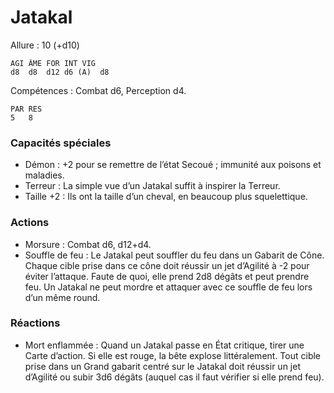 # Jatakal

Allure : 10 (+d10)

	AGI	ÂME	FOR	INT	VIG
	d8	d8	d12	d6 (A)	d8

Compétences : Combat d6, Perception d4.

	PAR	RES
	5	8

### Capacités spéciales
- Démon : +2 pour se remettre de l’état Secoué ; immunité aux poisons et maladies.
- Terreur : La simple vue d’un Jatakal suffit à inspirer la Terreur.
- Taille +2 : Ils ont la taille d’un cheval, en beaucoup plus squelettique.

### Actions
- Morsure : Combat d6, d12+d4.
- Souffle de feu : Le Jatakal peut souffler du feu dans un Gabarit de Cône. Chaque cible prise dans ce cône doit réussir un jet d’Agilité à -2 pour éviter l’attaque. Faute de quoi, elle prend 2d8 dégâts et peut prendre feu. Un Jatakal ne peut mordre et attaquer avec ce souffle de feu lors d’un même round.

### Réactions
- Mort enflammée : Quand un Jatakal passe en État critique, tirer une Carte d’action. Si elle est rouge, la bête explose littéralement. Tout cible prise dans un Grand gabarit centré sur le Jatakal doit réussir un jet d’Agilité ou subir 3d6 dégâts (auquel cas il faut vérifier si elle prend feu).
